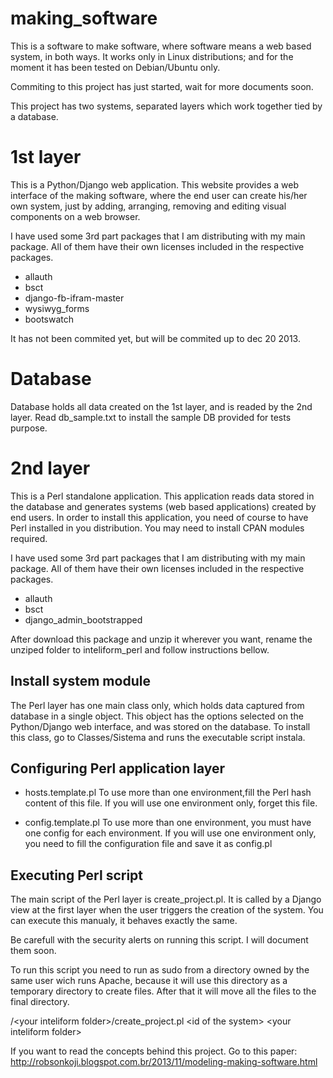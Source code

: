 making_software
===============

This is a software to make software, where software means a web based system, in both ways.
It works only in Linux distributions; and for the moment it has been tested on Debian/Ubuntu only.

Commiting to this project has just started, wait for more documents soon.

This project has two systems, separated layers which work together tied by a database.


1st layer 
=========
This is a Python/Django web application. 
This website provides a web interface of the making software, where the end user can create his/her own system, just by adding, arranging, removing and editing visual components on a web browser.

I have used some 3rd part packages that I am distributing with my main package.
All of them have their own licenses included in the respective packages.
- allauth
- bsct
- django-fb-ifram-master
- wysiwyg_forms
- bootswatch



It has not been commited yet, but will be commited up to dec 20 2013.



Database
========
Database holds all data created on the 1st layer, and is readed by the 2nd layer.
Read db_sample.txt to install the sample DB provided for tests purpose.



2nd layer 
=========
This is a Perl standalone application.
This application reads data stored in the database and generates systems (web based applications) created by end users.
In order to install this application, you need of course to have Perl installed in you distribution.
You may need to install CPAN  modules required.

I have used some 3rd part packages that I am distributing with my main package.
All of them have their own licenses included in the respective packages.
- allauth
- bsct
- django_admin_bootstrapped



After download this package and unzip it wherever you want, rename the unziped folder to inteliform_perl and follow instructions bellow.


Install system module
---------------------
The Perl layer has one main class only, which holds data captured from database in a single object. This object has the options selected on the Python/Django web interface, and was stored on the database.
To install this class, go to Classes/Sistema and runs the executable script instala.


Configuring Perl application layer
----------------------------------
- hosts.template.pl
To use more than one environment,fill the Perl hash content of this file.
If you will use one environment only, forget this file.


- config.template.pl
To use more than one environment, you must have one config for each environment.
If you will use one environment only, you need to fill the configuration file and save it as config.pl
  
  

Executing Perl script
---------------------
The main script of the Perl layer is create_project.pl. It is called by a Django view at the first layer when the user triggers the creation of the system.
You can execute this manualy, it behaves exactly the same. 

Be carefull with the security alerts on running this script. I will document them soon.

To run this script you need to run as sudo from a directory owned by the same user wich runs Apache, because it will use this directory as a temporary directory to create files. After that it will move all the files to the final directory.

/\<your inteliform folder\>/create_project.pl \<id of the system\> \<your inteliform folder\>


If you want to read the concepts behind this project. Go to this paper: 
http://robsonkoji.blogspot.com.br/2013/11/modeling-making-software.html



